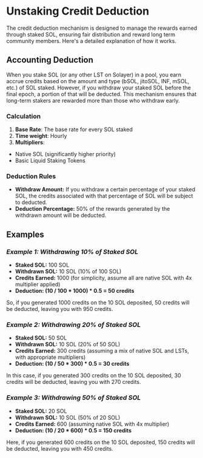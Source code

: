 # Unstaking Credit Deduction

The credit deduction mechanism is designed to manage the rewards earned through staked SOL, ensuring fair distribution and reward long term community members. Here's a detailed explanation of how it works.

## Accounting Deduction

When you stake SOL (or any other LST on Solayer) in a pool, you earn accrue credits based on the amount and type (bSOL, jitoSOL, INF, mSOL, etc.) of SOL staked. However, if you withdraw your staked SOL before the final epoch, a portion of that will be deducted. This mechanism ensures that long-term stakers are rewarded more than those who withdraw early.

### Calculation

1. **Base Rate**: The base rate for every SOL staked&#x20;
2. **Time weight**: Hourly&#x20;
3. **Multipliers**:

* Native SOL (significantly higher priority)
* Basic Liquid Staking Tokens

### Deduction Rules

* **Withdraw Amount:** If you withdraw a certain percentage of your staked SOL, the credits associated with that percentage of SOL will be subject to deducted.
* **Deduction Percentage:** 50% of the rewards generated by the withdrawn amount will be deducted.

## Examples

### _**Example 1: Withdrawing 10% of Staked SOL**_

* **Staked SOL:** 100 SOL
* **Withdrawn SOL:** 10 SOL (10% of 100 SOL)
* **Credits Earned:** 1000  (for simplicity, assume all are native SOL with 4x multiplier applied)
* **Deduction: (10 / 100 \* 1000) \* 0.5 = 50 credits**

So, if you generated 1000 credits on the 10 SOL deposited, 50 credits will be deducted, leaving you with 950 credits.

### _**Example 2: Withdrawing 20% of Staked SOL**_

* **Staked SOL:** 50 SOL
* **Withdrawn SOL:** 10 SOL (20% of 50 SOL)
* **Credits Earned:** 300 credits (assuming a mix of native SOL and LSTs, with appropriate multipliers)
* **Deduction: (10 / 50 \* 300) \* 0.5 = 30 credits**

In this case, if you generated 300 credits on the 10 SOL deposited, 30 credits will be deducted, leaving you with 270 credits.

### _**Example 3: Withdrawing 50% of Staked SOL**_

* **Staked SOL:** 20 SOL
* **Withdrawn SOL:** 10 SOL (50% of 20 SOL)
* **Credits Earned:** 600 (assuming native SOL with 4x multiplier)
* **Deduction: (10 / 20 \* 600) \* 0.5 = 150 credits**

Here, if you generated 600 credits on the 10 SOL deposited, 150 credits will be deducted, leaving you with 450 credits.
